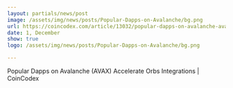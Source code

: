 ```yaml
---
layout: partials/news/post
image: /assets/img/news/posts/Popular-Dapps-on-Avalanche/bg.png
url: https://coincodex.com/article/13032/popular-dapps-on-avalanche-avax-accelerate-orbs-integrations/
date: 1, December
show: true
logo: /assets/img/news/posts/Popular-Dapps-on-Avalanche/bg.png

---
```



Popular Dapps on Avalanche (AVAX) Accelerate Orbs Integrations | CoinCodex